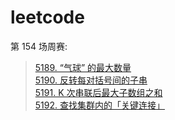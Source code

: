 # leetcode

第 154 场周赛:
>[5189. “气球” 的最大数量](5189.md)<br>
[5190. 反转每对括号间的子串](5190.md)<br>
[5191. K 次串联后最大子数组之和](5191.md)<br>
[5192. 查找集群内的「关键连接」](51892.md)
